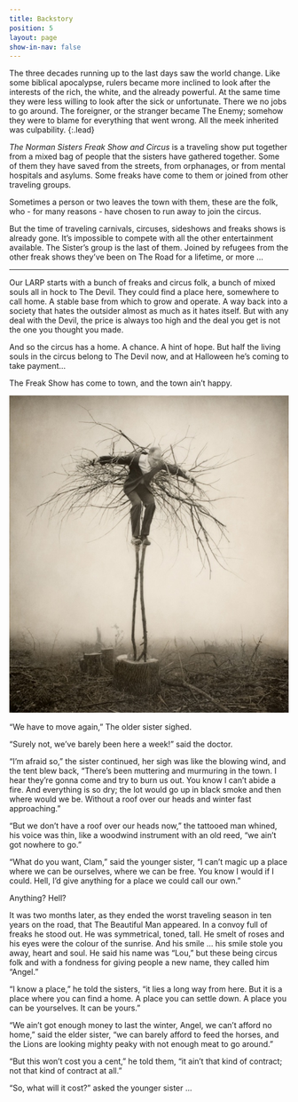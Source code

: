 ```yaml
---
title: Backstory
position: 5
layout: page
show-in-nav: false
---
```


The three decades running up to the last days saw the world change.  Like some biblical apocalypse, rulers became more inclined to look after the interests of the rich, the white, and the already powerful.  At the same time they were less willing to look after the sick or unfortunate.  There we no jobs to go around.  The foreigner, or the stranger became The Enemy; somehow they were to blame for everything that went wrong.  All the meek inherited was culpability.
{:.lead}

<div class="row">
<div class="6u 12u(small)" markdown="1">

_The Norman Sisters Freak Show and Circus_ is a traveling show put together from a mixed bag of people that the sisters have gathered together. Some of them they have saved from the streets, from orphanages, or from mental hospitals and asylums. Some freaks have come to them or joined from other traveling groups.

Sometimes a person or two leaves the town with them, these are the folk, who - for many reasons - have chosen to run away to join the circus.

But the time of traveling carnivals, circuses, sideshows and freaks shows is already gone. It’s impossible to compete with all the other entertainment available. The Sister’s group is the last of them. Joined by refugees from the other freak shows they’ve been on The Road for a lifetime, or more ...

***


Our LARP starts with a bunch of freaks and circus folk, a bunch of mixed souls all in hock to The Devil.  They could find a place here, somewhere to call home.  A stable base from which to grow and operate.  A way back into a society that hates the outsider almost as much as it hates itself.  But with any deal with the Devil, the price is always too high and the deal you get is not the one you thought you made.


And so the circus has a home.  A chance.  A hint of hope.  But half the living souls in the circus belong to The Devil now, and at Halloween he’s coming to take payment…

The Freak Show has come to town, and the town ain’t happy.

<img class="image fit" src="/assets/images/birdman.jpg" alt="Birdman"/>


</div>
<div class="6u 12u(small)">
<div class="box"  markdown="1">

“We have to move again,” The older sister sighed.

“Surely not, we’ve barely been here a week!” said the doctor.

“I’m afraid so,” the sister continued, her sigh was like the blowing wind, and the tent blew back, “There’s been muttering and murmuring in the town.  I hear they’re gonna come and try to burn us out.  You know I can’t abide a fire.  And everything is so dry; the lot would go up in black smoke and then where would we be.  Without a roof over our heads and winter fast approaching.”

“But we don’t have a roof over our heads now,” the tattooed man whined, his voice was thin, like a woodwind instrument with an old reed, “we ain’t got nowhere to go.”

“What do you want, Clam,” said the younger sister, “I can’t magic up a place where we can be ourselves, where we can be free.  You know I would if I could.  Hell, I’d give anything for a place we could call our own.”

Anything?  Hell?

It was two months later, as they ended the worst traveling season in ten years on the road, that The Beautiful Man appeared.  In a convoy full of freaks he stood out.  He was symmetrical, toned, tall.  He smelt of roses and his eyes were the colour of the sunrise.  And his smile … his smile stole you away, heart and soul.  He said his name was “Lou,”  but these being circus folk and with a fondness for giving people a new name, they called him “Angel.”

“I know a place,” he told the sisters, “it lies a long way from here.  But it is a place where you can find a home.  A place you can settle down.  A place you can be yourselves.  It can be yours.”

“We ain’t got enough money to last the winter, Angel, we can’t afford no home,” said the elder sister, “we can barely afford to feed the horses, and the Lions are looking mighty peaky with not enough meat to go around.”

“But this won’t cost you a cent,” he told them, “it ain’t that kind of contract; not that kind of contract at all.”

“So, what will it cost?” asked the younger sister …


</div>
</div>
</div>

